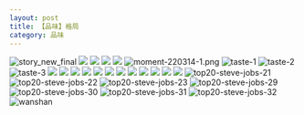 ```yaml
---
layout: post
title: 【品味】格局
category: 品味
---
```

![story_new_final](http://rh8cub8wq.hd-bkt.clouddn.com/img/story_new_final_0322.png)
![](http://rh8dao9dj.hd-bkt.clouddn.com/img/tang-220721-1.jpg)
![](http://rh8dao9dj.hd-bkt.clouddn.com/img/inspire-220717-1.jpg)
![](http://rh8dao9dj.hd-bkt.clouddn.com/img/inspire-220510-1.png)
![](http://rh8dao9dj.hd-bkt.clouddn.com/img/moment-220505-1.png)
![moment-220314-1.png](http://rh8cub8wq.hd-bkt.clouddn.com/img/moment-220314-1.png)
![taste-1](http://rh8cub8wq.hd-bkt.clouddn.com/img/taste-1.png)
![taste-2](http://rh8cub8wq.hd-bkt.clouddn.com/img/taste-2.png)
![taste-3](http://rh8cub8wq.hd-bkt.clouddn.com/img/taste-3.png)
![](http://rh8cub8wq.hd-bkt.clouddn.com/img/moment-220324-1.png)
![](http://rh8cub8wq.hd-bkt.clouddn.com/img/moment-220324-2.png)
![](http://rh8cub8wq.hd-bkt.clouddn.com/img/moment-220324-3.png)
![](http://rh8cub8wq.hd-bkt.clouddn.com/img/moment-220324-4.png)
![](http://rh8cub8wq.hd-bkt.clouddn.com/img/moment-220324-5.png)
![](http://rh8cub8wq.hd-bkt.clouddn.com/img/moment-220324-6.png)
![](http://rh8cub8wq.hd-bkt.clouddn.com/img/moment-220324-7.png)
![](http://rh8cub8wq.hd-bkt.clouddn.com/img/taste-220323-1.png)
![](http://rh8cub8wq.hd-bkt.clouddn.com/img/taste-220323-2.png)
![](http://rh8cub8wq.hd-bkt.clouddn.com/img/taste-220323-3.png)
![](http://rh8cub8wq.hd-bkt.clouddn.com/img/taste-220323-4.png)
![](http://rh8cub8wq.hd-bkt.clouddn.com/img/taste-220323-5.png)
![top20-steve-jobs-21](http://rh8cub8wq.hd-bkt.clouddn.com/img/jobs-21.png)
![top20-steve-jobs-22](http://rh8cub8wq.hd-bkt.clouddn.com/img/jobs-22.png)
![top20-steve-jobs-23](http://rh8cub8wq.hd-bkt.clouddn.com/img/jobs-23.png)
![top20-steve-jobs-29](http://rh8cub8wq.hd-bkt.clouddn.com/img/jobs-29.png)
![top20-steve-jobs-30](http://rh8cub8wq.hd-bkt.clouddn.com/img/jobs-30.png)
![top20-steve-jobs-31](http://rh8cub8wq.hd-bkt.clouddn.com/img/jobs-31.png)
![top20-steve-jobs-32](http://rh8cub8wq.hd-bkt.clouddn.com/img/jobs-32.png)
![wanshan](http://rh8cub8wq.hd-bkt.clouddn.com/img/wanshan.png)



  




